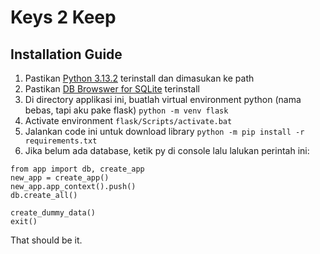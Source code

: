 # Keys 2 Keep 
## Installation Guide

1. Pastikan [Python 3.13.2](https://www.python.org/) terinstall dan dimasukan ke path
2. Pastikan [DB Browswer for SQLite](https://sqlitebrowser.org/dl/) terinstall 
3. Di directory applikasi ini, buatlah virtual environment python (nama bebas, tapi aku pake flask) `python -m venv flask`
4. Activate environment `flask/Scripts/activate.bat`
5. Jalankan code ini untuk download library `python -m pip install -r requirements.txt`
6. Jika belum ada database, ketik py di console lalu lalukan perintah ini:
```
from app import db, create_app
new_app = create_app()
new_app.app_context().push()
db.create_all()

create_dummy_data()
exit()

```

That should be it.
